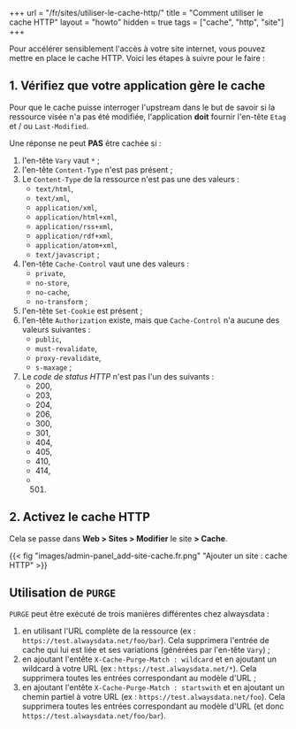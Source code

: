 +++
url = "/fr/sites/utiliser-le-cache-http/"
title = "Comment utiliser le cache HTTP"
layout = "howto"
hidden = true
tags = ["cache", "http", "site"]
+++
<!-- TODO: translate to EN -->

Pour accélérer sensiblement l'accès à votre site internet, vous pouvez mettre en place le cache HTTP. Voici les étapes à suivre pour le faire :


## 1. Vérifiez que votre application gère le cache

Pour que le cache puisse interroger l'upstream dans le but de savoir si la ressource visée n'a pas été modifiée, l'application **doit** fournir l'en-tête `Etag` et / ou `Last-Modified`.

Une réponse ne peut **PAS** être cachée si :

1. l'en-tête `Vary` vaut  `*` ;
2. l'en-tête `Content-Type` n'est pas présent ;
3. Le `Content-Type` de la ressource n'est pas une des valeurs :
    - `text/html`,
    - `text/xml`,
    - `application/xml`,
    - `application/html+xml`,
    - `application/rss+xml`,
    - `application/rdf+xml`,
    - `application/atom+xml`,
    - `text/javascript` ;
4. l'en-tête `Cache-Control` vaut une des valeurs :
    - `private`,
    - `no-store`,
    - `no-cache`,
    - `no-transform` ;
5. l'en-tête `Set-Cookie` est présent ;
6. l'en-tête `Authorization` existe, mais que `Cache-Control` n'a aucune des valeurs suivantes :
    - `public`,
    - `must-revalidate`,
    - `proxy-revalidate`,
    - `s-maxage` ;
7. Le _code de status HTTP_ n'est pas l'un des suivants :
    - 200,
    - 203,
    - 204,
    - 206,
    - 300,
    - 301,
    - 404,
    - 405,
    - 410,
    - 414,
    - 501.


## 2. Activez le cache HTTP

Cela se passe dans **Web > Sites > Modifier** le site **> Cache**.

{{< fig "images/admin-panel_add-site-cache.fr.png" "Ajouter un site : cache HTTP" >}}


## Utilisation de `PURGE`

`PURGE` peut être exécuté de trois manières différentes chez alwaysdata :

1. en utilisant l'URL complète de la ressource (ex : `https://test.alwaysdata.net/foo/bar`). Cela supprimera l'entrée de cache qui lui est liée et ses variations (générées par l'en-tête `Vary`) ;
2. en ajoutant l'entête `X-Cache-Purge-Match : wildcard` et en ajoutant un wildcard à votre URL (ex : `https://test.alwaysdata.net/*`). Cela supprimera toutes les entrées correspondant au modèle d'URL ;
3. en ajoutant l'entête `X-Cache-Purge-Match : startswith` et en ajoutant un chemin partiel à votre URL (ex : `https://test.alwaysdata.net/foo`). Cela supprimera toutes les entrées correspondant au modèle d'URL (et donc `https://test.alwaysdata.net/foo/bar`).
